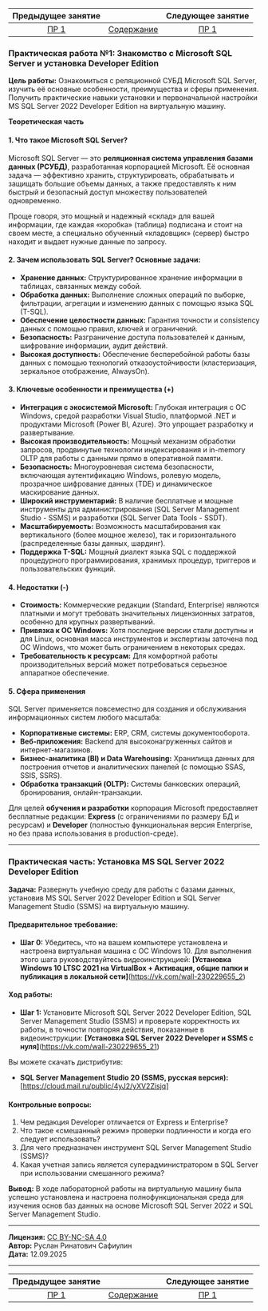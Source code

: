 Предыдущее занятие | &nbsp; | Следующее занятие
:----------------:|:----------:|:----------------:
[ПР 1](PR1.MD) | [Содержание](../README.MD) | [ПР 1](PR1.MD)

### **Практическая работа №1: Знакомство с Microsoft SQL Server и установка Developer Edition**

**Цель работы:** Ознакомиться с реляционной СУБД Microsoft SQL Server, изучить её основные особенности, преимущества и сферы применения. Получить практические навыки установки и первоначальной настройки MS SQL Server 2022 Developer Edition на виртуальную машину.

**Теоретическая часть**

#### **1. Что такое Microsoft SQL Server?**

Microsoft SQL Server — это **реляционная система управления базами данных (РСУБД)**, разработанная корпорацией Microsoft. Её основная задача — эффективно хранить, структурировать, обрабатывать и защищать большие объемы данных, а также предоставлять к ним быстрый и безопасный доступ множеству пользователей одновременно.

Проще говоря, это мощный и надежный «склад» для вашей информации, где каждая «коробка» (таблица) подписана и стоит на своем месте, а специально обученный «кладовщик» (сервер) быстро находит и выдает нужные данные по запросу.

#### **2. Зачем использовать SQL Server? Основные задачи:**

*   **Хранение данных:** Структурированное хранение информации в таблицах, связанных между собой.
*   **Обработка данных:** Выполнение сложных операций по выборке, фильтрации, агрегации и изменению данных с помощью языка SQL (T-SQL).
*   **Обеспечение целостности данных:** Гарантия точности и consistency данных с помощью правил, ключей и ограничений.
*   **Безопасность:** Разграничение доступа пользователей к данным, шифрование информации, аудит действий.
*   **Высокая доступность:** Обеспечение бесперебойной работы базы данных с помощью технологий отказоустойчивости (кластеризация, зеркальное отображение, AlwaysOn).

#### **3. Ключевые особенности и преимущества (+)**

*   **Интеграция с экосистемой Microsoft:** Глубокая интеграция с ОС Windows, средой разработки Visual Studio, платформой .NET и продуктами Microsoft (Power BI, Azure). Это упрощает разработку и развертывание.
*   **Высокая производительность:** Мощный механизм обработки запросов, продвинутые технологии индексирования и in-memory OLTP для работы с данными прямо в оперативной памяти.
*   **Безопасность:** Многоуровневая система безопасности, включающая аутентификацию Windows, ролевую модель, прозрачное шифрование данных (TDE) и динамическое маскирование данных.
*   **Широкий инструментарий:** В наличие бесплатные и мощные инструменты для администрирования (SQL Server Management Studio - SSMS) и разработки (SQL Server Data Tools - SSDT).
*   **Масштабируемость:** Возможность масштабирования как вертикального (более мощное железо), так и горизонтального (распределенные базы данных, шардинг).
*   **Поддержка T-SQL:** Мощный диалект языка SQL с поддержкой процедурного программирования, хранимых процедур, триггеров и пользовательских функций.

#### **4. Недостатки (-)**

*   **Стоимость:** Коммерческие редакции (Standard, Enterprise) являются платными и могут требовать значительных лицензионных затратов, особенно для крупных развертываний.
*   **Привязка к ОС Windows:** Хотя последние версии стали доступны и для Linux, основная масса инструментов и экспертизы заточена под ОС Windows, что может быть ограничением в некоторых средах.
*   **Требовательность к ресурсам:** Для комфортной работы производительных версий может потребоваться серьезное аппаратное обеспечение.

#### **5. Сфера применения**

SQL Server применяется повсеместно для создания и обслуживания информационных систем любого масштаба:
*   **Корпоративные системы:** ERP, CRM, системы документооборота.
*   **Веб-приложения:** Backend для высоконагруженных сайтов и интернет-магазинов.
*   **Бизнес-аналитика (BI) и Data Warehousing:** Хранилища данных для построения отчетов и аналитических панелей (с помощью SSAS, SSIS, SSRS).
*   **Обработка транзакций (OLTP):** Системы банковских операций, бронирования, онлайн-транзакции.

Для целей **обучения и разработки** корпорация Microsoft предоставляет бесплатные редакции: **Express** (с ограничениями по размеру БД и ресурсам) и **Developer** (полностью функциональная версия Enterprise, но без права использования в production-среде).

---

### **Практическая часть: Установка MS SQL Server 2022 Developer Edition**

**Задача:** Развернуть учебную среду для работы с базами данных, установив MS SQL Server 2022 Developer Edition и SQL Server Management Studio (SSMS) на виртуальную машину.

#### **Предварительное требование:**

*   **Шаг 0:** Убедитесь, что на вашем компьютере установлена и настроена виртуальная машина с ОС Windows 10. Для выполнения этого шага руководствуйтесь видеоинструкцией: **[Установка Windows 10 LTSC 2021 на VirtualBox + Активация, общие папки и публикация в локальной сети]**(https://vk.com/wall-230229655_2)

#### **Ход работы:**

*   **Шаг 1:** Установите Microsoft SQL Server 2022 Developer Edition, SQL Server Management Studio (SSMS) и проверьте корректность их работы, в точности повторяя действия, показанные в видеоинструкции: **[Установка SQL Server 2022 Developer и SSMS с нуля]**(https://vk.com/wall-230229655_21)


Вы можете скачать дистрибутив:

* **SQL Server Management Studio 20 (SSMS, русская версия):** [https://cloud.mail.ru/public/4yJ2/yXV2Zisjq]

#### **Контрольные вопросы:**

1.  Чем редакция Developer отличается от Express и Enterprise?
2.  Что такое «смешанный режим» проверки подлинности и когда его следует использовать?
3.  Для чего предназначен инструмент SQL Server Management Studio (SSMS)?
4.  Какая учетная запись является суперадминистратором в SQL Server при использовании смешанного режима?


**Вывод:** В ходе лабораторной работы на виртуальную машину была успешно установлена и настроена полнофункциональная среда для изучения основ баз данных на основе Microsoft SQL Server 2022 и SQL Server Management Studio.

---
**Лицензия:** [CC BY-NC-SA 4.0](https://creativecommons.org/licenses/by-nc-sa/4.0/)  
**Автор:** Руслан Ринатович Сафиулин  
**Дата:** 12.09.2025

---


Предыдущее занятие | &nbsp; | Следующее занятие
:----------------:|:----------:|:----------------:
[ПР 1](PR1.MD) | [Содержание](../README.MD) | [ПР 1](PR1.MD)